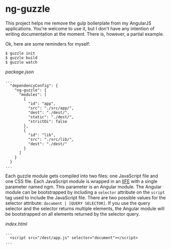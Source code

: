 # ng-guzzle

This project helps me remove the gulp boilerplate from my AngularJS applications. You're welcome to use it, but I don't have any intention of writing documentation at the moment. There is, however, a partial example.

Ok, here are some reminders for myself:

```
$ guzzle init
$ guzzle build
$ guzzle watch
```

*package.json*
```
...
  "dependencyConfig": {
    "ng-guzzle": {
      "modules": [
        {
          "id": "app",
          "src": "./src/app/",
          "dest": "./dest/",
          "static": "./dest/",
          "strictDi": false
        },
        {
          "id": "lib",
          "src": "./src/lib/",
          "dest": "./dest/"
        }
      ]
    }
  }
...
```

Each guzzle module gets compiled into two files: one JavaScript file and one CSS file. Each JavaScript module is wrapped in an [IIFE](https://en.wikipedia.org/wiki/Immediately-invoked_function_expression) with a single parameter named ngm. This parameter is an Angular module. The Angular module can be bootstrapped by including a `selector` attribute on the `script` tag used to include the JavaScript file. There are two possible values for the selector attribute: `document | [QUERY SELECTOR]`. If you use the query selector and the selector returns multiple elements, the Angular module will be bootstrapped on all elements returned by the selector query.

*index.html*
```
...
  <script src="/dest/app.js" selector="document"></script>
...
```
